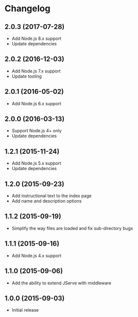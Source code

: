 
# Changelog

## 2.0.3 (2017-07-28)

  * Add Node.js 8.x support
  * Update dependencies

## 2.0.2 (2016-12-03)

  * Add Node.js 7.x support
  * Update tooling

## 2.0.1 (2016-05-02)

  * Add Node.js 6.x support

## 2.0.0 (2016-03-13)

  * Support Node.js 4+ only
  * Update dependencies

## 1.2.1 (2015-11-24)

  * Add Node.js 5.x support
  * Update dependencies

## 1.2.0 (2015-09-23)

  * Add instructional text to the index page
  * Add name and description options

## 1.1.2 (2015-09-19)

  * Simplify the way files are loaded and fix sub-directory bugs

## 1.1.1 (2015-09-16)

  * Add Node.js 4.x support

## 1.1.0 (2015-09-06)

  * Add the ability to extend JServe with middleware

## 1.0.0 (2015-09-03)

  * Initial release
